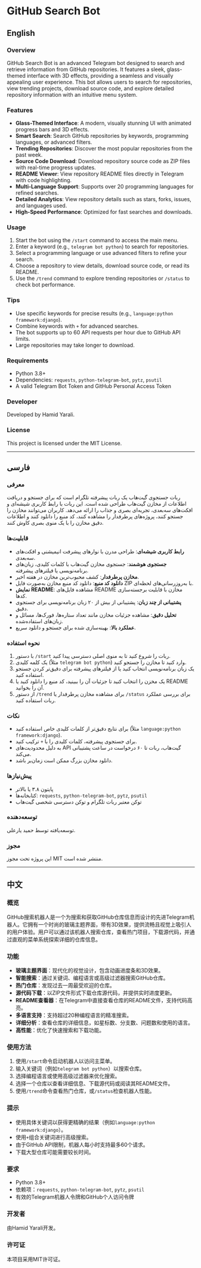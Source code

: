 # GitHub Search Bot

## English

### Overview

GitHub Search Bot is an advanced Telegram bot designed to search and retrieve information from GitHub repositories. It features a sleek, glass-themed interface with 3D effects, providing a seamless and visually appealing user experience. This bot allows users to search for repositories, view trending projects, download source code, and explore detailed repository information with an intuitive menu system.

### Features

- **Glass-Themed Interface**: A modern, visually stunning UI with animated progress bars and 3D effects.
- **Smart Search**: Search GitHub repositories by keywords, programming languages, or advanced filters.
- **Trending Repositories**: Discover the most popular repositories from the past week.
- **Source Code Download**: Download repository source code as ZIP files with real-time progress updates.
- **README Viewer**: View repository README files directly in Telegram with code highlighting.
- **Multi-Language Support**: Supports over 20 programming languages for refined searches.
- **Detailed Analytics**: View repository details such as stars, forks, issues, and languages used.
- **High-Speed Performance**: Optimized for fast searches and downloads.

### Usage

1. Start the bot using the `/start` command to access the main menu.
2. Enter a keyword (e.g., `telegram bot python`) to search for repositories.
3. Select a programming language or use advanced filters to refine your search.
4. Choose a repository to view details, download source code, or read its README.
5. Use the `/trend` command to explore trending repositories or `/status` to check bot performance.

### Tips

- Use specific keywords for precise results (e.g., `language:python framework:django`).
- Combine keywords with `+` for advanced searches.
- The bot supports up to 60 API requests per hour due to GitHub API limits.
- Large repositories may take longer to download.

### Requirements

- Python 3.8+
- Dependencies: `requests`, `python-telegram-bot`, `pytz`, `psutil`
- A valid Telegram Bot Token and GitHub Personal Access Token

### Developer

Developed by Hamid Yarali.

### License

This project is licensed under the MIT License.

---

## فارسی

### معرفی

ربات جستجوی گیت‌هاب یک ربات پیشرفته تلگرام است که برای جستجو و دریافت اطلاعات از مخازن گیت‌هاب طراحی شده است. این ربات با رابط کاربری شیشه‌ای و افکت‌های سه‌بعدی، تجربه‌ای بصری و جذاب را ارائه می‌دهد. کاربران می‌توانند مخازن را جستجو کنند، پروژه‌های پرطرفدار را مشاهده کنند، کد منبع را دانلود کنند و اطلاعات دقیق مخازن را با یک منوی بصری کاوش کنند.

### قابلیت‌ها

- **رابط کاربری شیشه‌ای**: طراحی مدرن با نوارهای پیشرفت انیمیشنی و افکت‌های سه‌بعدی.
- **جستجوی هوشمند**: جستجوی مخازن گیت‌هاب با کلمات کلیدی، زبان‌های برنامه‌نویسی یا فیلترهای پیشرفته.
- **مخازن پرطرفدار**: کشف محبوب‌ترین مخازن در هفته اخیر.
- **دانلود کد منبع**: دانلود کد منبع مخازن به‌صورت فایل ZIP با به‌روزرسانی‌های لحظه‌ای.
- **نمایش README**: مشاهده فایل‌های README مخازن با قابلیت برجسته‌سازی کدها.
- **پشتیبانی از چند زبان**: پشتیبانی از بیش از ۲۰ زبان برنامه‌نویسی برای جستجوی دقیق.
- **تحلیل دقیق**: مشاهده جزئیات مخازن مانند تعداد ستاره‌ها، فورک‌ها، مسائل و زبان‌های استفاده‌شده.
- **عملکرد بالا**: بهینه‌سازی شده برای جستجو و دانلود سریع.

### نحوه استفاده

1. با دستور `/start` ربات را شروع کنید تا به منوی اصلی دسترسی پیدا کنید.
2. یک کلمه کلیدی (مثلاً `telegram bot python`) وارد کنید تا مخازن را جستجو کنید.
3. یک زبان برنامه‌نویسی انتخاب کنید یا از فیلترهای پیشرفته برای دقیق‌تر کردن جستجو استفاده کنید.
4. یک مخزن را انتخاب کنید تا جزئیات آن را ببینید، کد منبع را دانلود کنید یا README آن را بخوانید.
5. از دستور `/trend` برای مشاهده مخازن پرطرفدار یا `/status` برای بررسی عملکرد ربات استفاده کنید.

### نکات

- برای نتایج دقیق‌تر از کلمات کلیدی خاص استفاده کنید (مثلاً `language:python framework:django`).
- برای جستجوی پیشرفته، کلمات کلیدی را با `+` ترکیب کنید.
- به دلیل محدودیت‌های API گیت‌هاب، ربات تا ۶۰ درخواست در ساعت پشتیبانی می‌کند.
- دانلود مخازن بزرگ ممکن است زمان‌بر باشد.

### پیش‌نیازها

- پایتون ۳.۸ یا بالاتر
- کتابخانه‌ها: `requests`, `python-telegram-bot`, `pytz`, `psutil`
- توکن معتبر ربات تلگرام و توکن دسترسی شخصی گیت‌هاب

### توسعه‌دهنده

توسعه‌یافته توسط حمید یارعلی.

### مجوز

این پروژه تحت مجوز MIT منتشر شده است.

---

## 中文

### 概览

GitHub搜索机器人是一个为搜索和获取GitHub仓库信息而设计的先进Telegram机器人。它拥有一个时尚的玻璃主题界面，带有3D效果，提供流畅且视觉上吸引人的用户体验。用户可以通过该机器人搜索仓库，查看热门项目，下载源代码，并通过直观的菜单系统探索详细的仓库信息。

### 功能

- **玻璃主题界面**：现代化的视觉设计，包含动画进度条和3D效果。
- **智能搜索**：通过关键词、编程语言或高级过滤器搜索GitHub仓库。
- **热门仓库**：发现过去一周最受欢迎的仓库。
- **源代码下载**：以ZIP文件形式下载仓库源代码，并提供实时进度更新。
- **README查看器**：在Telegram中直接查看仓库的README文件，支持代码高亮。
- **多语言支持**：支持超过20种编程语言的精准搜索。
- **详细分析**：查看仓库的详细信息，如星标数、分支数、问题数和使用的语言。
- **高性能**：优化了快速搜索和下载功能。

### 使用方法

1. 使用`/start`命令启动机器人以访问主菜单。
2. 输入关键词（例如`telegram bot python`）以搜索仓库。
3. 选择编程语言或使用高级过滤器来优化搜索。
4. 选择一个仓库以查看详细信息、下载源代码或阅读其README文件。
5. 使用`/trend`命令查看热门仓库，或`/status`检查机器人性能。

### 提示

- 使用具体关键词以获得更精确的结果（例如`language:python framework:django`）。
- 使用`+`组合关键词进行高级搜索。
- 由于GitHub API限制，机器人每小时支持最多60个请求。
- 下载大型仓库可能需要较长时间。

### 要求

- Python 3.8+
- 依赖项：`requests`, `python-telegram-bot`, `pytz`, `psutil`
- 有效的Telegram机器人令牌和GitHub个人访问令牌

### 开发者

由Hamid Yarali开发。

### 许可证

本项目采用MIT许可证。